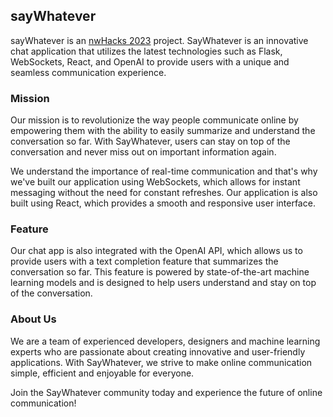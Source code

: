 ## sayWhatever

sayWhatever is an [nwHacks 2023](https://www.nwhacks.io/) project. 
SayWhatever is an innovative chat application that utilizes the latest technologies such as Flask, WebSockets, React, and OpenAI to provide users with a unique and seamless communication experience.

### Mission

Our mission is to revolutionize the way people communicate online by empowering them with the ability to easily summarize and understand the conversation so far. With SayWhatever, users can stay on top of the conversation and never miss out on important information again.

We understand the importance of real-time communication and that's why we've built our application using WebSockets, which allows for instant messaging without the need for constant refreshes. Our application is also built using React, which provides a smooth and responsive user interface.

### Feature

Our chat app is also integrated with the OpenAI API, which allows us to provide users with a text completion feature that summarizes the conversation so far. This feature is powered by state-of-the-art machine learning models and is designed to help users understand and stay on top of the conversation.

### About Us

We are a team of experienced developers, designers and machine learning experts who are passionate about creating innovative and user-friendly applications. With SayWhatever, we strive to make online communication simple, efficient and enjoyable for everyone.

Join the SayWhatever community today and experience the future of online communication!
